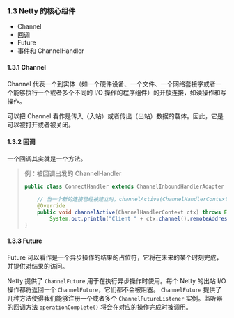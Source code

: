 ### 1.3 Netty 的核心组件

- Channel
- 回调
- Future
- 事件和 ChannelHandler

#### 1.3.1 Channel

Channel 代表一个到实体（如一个硬件设备、一个文件、一个网络套接字或者一个能够执行一个或者多个不同的 I/O 操作的程序组件）的开放连接，如读操作和写操作。

可以把 Channel 看作是传入（入站）或者传出（出站）数据的载体。因此，它是可以被打开或者被关闭。

#### 1.3.2 回调

一个回调其实就是一个方法。

> 例：被回调出发的 ChannelHandler
>
> ```java
> public class ConnectHandler extends ChannelInboundHandlerAdapter {  
>     
>     // 当一个新的连接已经被建立时，channelActive(ChannelHandlerContext)将会被调用         
>     @Override     
>     public void channelActive(ChannelHandlerContext ctx) throws Exception {				
>         System.out.println("Client " + ctx.channel().remoteAddress() + " connected");     	  }
> }
> ```

#### 1.3.3 Future

Future 可以看作是一个异步操作的结果的占位符，它将在未来的某个时刻完成，并提供对结果的访问。

Netty 提供了 `ChannelFuture` 用于在执行异步操作时使用。每个 Netty 的出站 I/O 操作都将返回一个 `ChannelFuture`，它们都不会被阻塞。
`ChannelFuture` 提供了几种方法使得我们能够注册一个或者多个 `ChannelFutureListener` 实例。监听器的回调方法 `operationComplete()` 将会在对应的操作完成时被调用。

